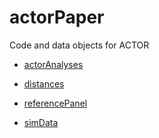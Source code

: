 # actorPaper

Code and data objects for ACTOR

* [actorAnalyses](https://github.com/mccabes292/actorPaper/tree/master/RCode/actorAnalyses)

* [distances](https://github.com/mccabes292/actorPaper/tree/master/RCode/distances)

* [referencePanel](https://github.com/mccabes292/actorPaper/tree/master/RCode/referencePanel)

* [simData](https://github.com/mccabes292/actorPaper/tree/master/RCode/simData)
